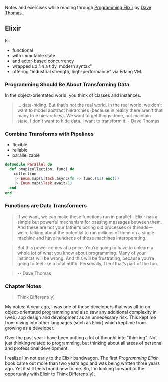 Notes and exercises while reading through [Programming Elixir](https://pragprog.com/book/elixir13/programming-elixir-1-3) by [Dave Thomas](https://twitter.com/pragdave).

## Elixir

Is:
* functional
* with immutable state
* and actor-based concurrency
* wrapped up "in a tidy, modern syntax"
* offering "industrial strength, high-performance" via Erlang VM.

### Programming Should Be About Transforming Data

In the object-orientated world, you think of classes and instances.

> ... data-hiding. But that's not the real world. In the real world, we don't want to model abstract hierarchies (because in reality there aren't that many true hierarchies). We want to get things done, not maintain state. I don't want to hide data. I want to transform it. - Dave Thomas

### Combine Transforms with Pipelines

* flexible
* reliable
* parallelizable

```Elixir
defmodule Parallel do
  def pmap(collection, func) do
    collection
    |> Enum.map(&(Task.async(fn -> func.(&1) end)))
    |> Enum.map(&Task.await/1)
  end
end
```

### Functions are Data Transformers

> If we want, we can make these functions run in parallel—Elixir has a simple but powerful mechanism for passing messages between them. And these are not your father’s boring old processes or threads—we’re talking about the potential to run millions of them on a single machine and have hundreds of these machines interoperating.

> But this power comes at a price. You’re going to have to unlearn a whole lot of what you know about programming. Many of your instincts will be wrong. And this will be frustrating, because you’re going to feel like a total n00b. Personally, I feel that’s part of the fun.

> -- Dave Thomas

### Chapter Notes

> Think Different(ly)

My notes: A year ago, I was one of those developers that was all-in on object-orientated programming and also saw any additional complexity in (web) app design and development as an unnecessary risk. This kept me from diving into other languages (such as Elixir) which kept me from growing as a developer.

Over the past year I have been putting a lot of thought into "thinking". Not just thinking related to programming, but thinking about all areas of personal and professional development.

I realize I'm not early to the Elixir bandwagon. The first _Programming Elixir_ book came out more than two years ago and was being written three years ago. Yet it still feels brand new to me. So, I'm looking forward to the opportunity with Elixir to Think Different(ly).
